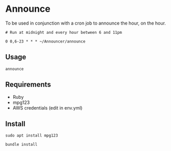 Announce
=========

To be used in conjunction with a cron job to announce the hour, on the hour.

```
# Run at midnight and every hour between 6 and 11pm

0 0,6-23 * * * ~/Announcer/announce
```

## Usage

```
announce
```

## Requirements

* Ruby
* mpg123
* AWS credentials (edit in env.yml)

## Install

```
sudo apt install mpg123

bundle install
````

